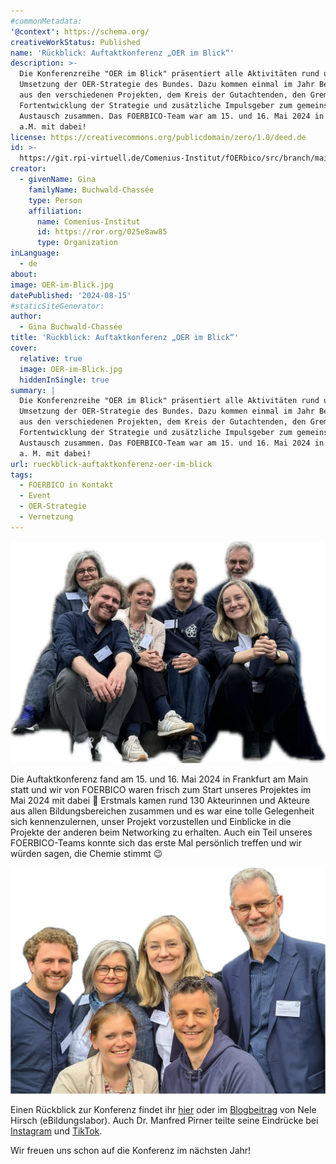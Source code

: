```yaml
---
#commonMetadata:
'@context': https://schema.org/
creativeWorkStatus: Published
name: 'Rückblick: Auftaktkonferenz „OER im Blick“'
description: >-
  Die Konferenzreihe "OER im Blick" präsentiert alle Aktivitäten rund um die
  Umsetzung der OER-Strategie des Bundes. Dazu kommen einmal im Jahr Beteiligte
  aus den verschiedenen Projekten, dem Kreis der Gutachtenden, den Gremien zur
  Fortentwicklung der Strategie und zusätzliche Impulsgeber zum gemeinsamen
  Austausch zusammen. Das FOERBICO-Team war am 15. und 16. Mai 2024 in Frankfurt
  a.M. mit dabei!
license: https://creativecommons.org/publicdomain/zero/1.0/deed.de
id: >-
  https://git.rpi-virtuell.de/Comenius-Institut/fOERbico/src/branch/main/Blog/2024-08-15-OER-im-Blick.md
creator:
  - givenName: Gina
    familyName: Buchwald-Chassée
    type: Person
    affiliation:
      name: Comenius-Institut
      id: https://ror.org/025e8aw85
      type: Organization
inLanguage:
  - de
about:
image: OER-im-Blick.jpg
datePublished: '2024-08-15'
#staticSiteGenerator:
author:
  - Gina Buchwald-Chassée
title: 'Rückblick: Auftaktkonferenz „OER im Blick“'
cover:
  relative: true
  image: OER-im-Blick.jpg
  hiddenInSingle: true
summary: |
  Die Konferenzreihe "OER im Blick" präsentiert alle Aktivitäten rund um die
  Umsetzung der OER-Strategie des Bundes. Dazu kommen einmal im Jahr Beteiligte
  aus den verschiedenen Projekten, dem Kreis der Gutachtenden, den Gremien zur
  Fortentwicklung der Strategie und zusätzliche Impulsgeber zum gemeinsamen
  Austausch zusammen. Das FOERBICO-Team war am 15. und 16. Mai 2024 in Frankfurt
  a. M. mit dabei!
url: rueckblick-auftaktkonferenz-oer-im-blick
tags:
  - FOERBICO in Kontakt
  - Event
  - OER-Strategie
  - Vernetzung
---
```


![](OER-im-Blick-2.jpeg)

Die Auftaktkonferenz fand am 15. und 16. Mai 2024 in Frankfurt am Main statt und wir von FOERBICO waren frisch zum Start unseres Projektes im Mai 2024 mit dabei 🚀 Erstmals kamen rund 130 Akteurinnen und Akteure aus allen Bildungsbereichen zusammen und es war eine tolle Gelegenheit sich kennenzulernen, unser Projekt vorzustellen und Einblicke in die Projekte der anderen beim Networking zu erhalten. Auch ein Teil unseres FOERBICO-Teams konnte sich das erste Mal persönlich treffen und wir würden sagen, die Chemie stimmt 😉

![](OER-im-Blick-1.jpeg)

Einen Rückblick zur Konferenz findet ihr [hier](https://www.oer-strategie.de/konferenz/) oder im [Blogbeitrag](https://ebildungslabor.de/blog/oer-im-blick-ein-buntes-kaleidoskop/) von Nele Hirsch (eBildungslabor). Auch Dr. Manfred Pirner teilte seine Eindrücke bei [Instagram](https://www.instagram.com/p/C7EADFWNrfu/) und [TikTok](https://www.tiktok.com/@mapi_l16/video/7369661151216520480). 

Wir freuen uns schon auf die Konferenz im nächsten Jahr!
